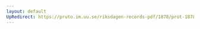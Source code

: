 ```yaml
---
layout: default
UpRedirect: https://pruto.im.uu.se/riksdagen-records-pdf/1878/prot-1878--ak--051/prot-1878--ak--051_020.pdf
---
```

